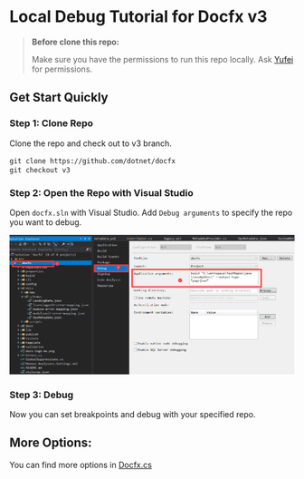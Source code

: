 # Local Debug Tutorial for Docfx v3

> **Before clone this repo:**
>
> Make sure you have the permissions to run this repo locally. Ask [Yufei](https://github.com/yufeih) for permissions.

## Get Start Quickly

### Step 1: Clone Repo
Clone the repo and check out to v3 branch.

```shell
git clone https://github.com/dotnet/docfx
git checkout v3
```
### Step 2: Open the Repo with Visual Studio

Open `docfx.sln` with Visual Studio. Add `Debug arguments` to specify the repo you want to debug.

![debug-args](./imgs/debug-args.png)

### Step 3: Debug

Now you can set breakpoints and debug with your specified repo.


## More Options:

You can find more options in [Docfx.cs](../src/docfx/cli/Docfx.cs)
